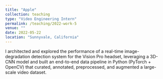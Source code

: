 ```yaml
---
title: "Apple"
collection: teaching
type: "Video Engineering Intern"
permalink: /teaching/2022-work-5
venue: ""
date: 2022-05-22
location: "Sunnyvale, California"
---
```


I architected and explored the performance of a real-time image-degradation detection system for the Vision Pro headset, leveraging a 3D-CNN model and built an end-to-end data pipeline in Python (PyTorch + OpenCV) that curated, annotated, preprocessed, and augmented a large-scale video dataset.

<!-- Heading 1
======

Heading 2
======

Heading 3
====== -->
